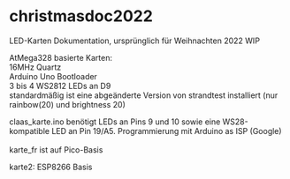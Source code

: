 # christmasdoc2022

LED-Karten Dokumentation, ursprünglich für Weihnachten 2022 WIP

AtMega328 basierte Karten:\
16MHz Quartz\
Arduino Uno Bootloader\
3 bis 4 WS2812 LEDs an D9\
standardmäßig ist eine abgeänderte Version von strandtest installiert (nur rainbow(20) und brightness 20)

claas_karte.ino benötigt LEDs an Pins 9 und 10 sowie eine WS28-kompatible LED an Pin 19/A5. Programmierung mit Arduino as ISP (Google)
\
\
karte_fr ist auf Pico-Basis


karte2: ESP8266 Basis
